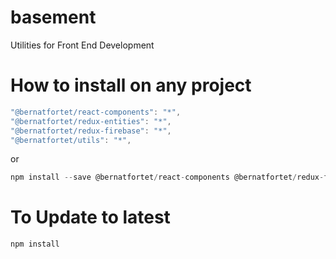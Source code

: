 # basement
Utilities for Front End Development

# How to install on any project

```js
"@bernatfortet/react-components": "*",
"@bernatfortet/redux-entities": "*",
"@bernatfortet/redux-firebase": "*",
"@bernatfortet/utils": "*",
```

or

```js
npm install --save @bernatfortet/react-components @bernatfortet/redux-firebase @bernatfortet/redux-entities @bernatfortet/utils
```


# To Update to latest
`npm install`
